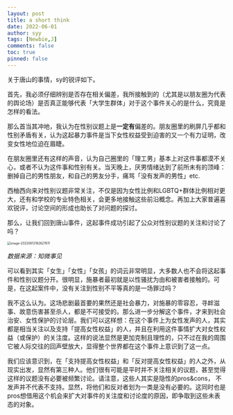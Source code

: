 ```yaml
---
layout: post
title: a short think
date: 2022-06-01
author: syy
tags: [Newbie,J]
comments: false
toc: true
pinned: false
---
```


关于唐山的事情，sy的锐评如下。

<!-- more -->

首先，我必须仔细辨别是否存在相关偏差，我所接触到的（尤其是以朋友圈为代表的舆论场）是否真正能够代表「大学生群体」对于这个事件关心的是什么，究竟是怎样的看法。

那么首当其冲地，我认为在性别议题上是**一定有**偏差的。朋友圈里的刷屏几乎都和性别矛盾有关，认为这起暴力事件是当下女性权益受到迫害的又一个有力证明，改变女性地位迫在眉睫。

在朋友圈里还有这样的声音，认为自己圈里的「理工男」基本上对这件事都漠不关心，或者不认为这件事和性别有关。当天晚上，厌男情绪达到了前所未有的顶峰：删掉自己的男性朋友，和自己的男友分手，痛骂「没有发声的男性」etc.

西柚西向来对性别议题非常关注，不仅是因为女性比例和LGBTQ+群体比例相对更大，还有和学校的专业特色相关，会更多地接触这些前沿概念。再加上大家普遍喜欢锐评，讨论空间的形成也助长了对问题的探讨。

那么，让我们回到唐山事件，这起事件成功引起了公众对性别议题的关注和讨论了吗？

<img src="https://sys-little-bucket.oss-cn-shanghai.aliyuncs.com/img/202208302036033.png" alt="image-20220612182627611" style="zoom:50%;" />

*数据来源：知微事见*

可以看到其实「女生」「女性」「女孩」的词云非常明显，大多数人也不会将这起事件和性别议题分开。很明显，施暴者最初就是以性骚扰为由和被害者接触的。可是，在这起案件中，没有关注到性别不平等真的是一场罪过吗？

我不这么认为。这场悲剧最首要的果然还是社会暴力，对施暴的零容忍，寻衅滋事、故意伤害甚至杀人，都是不可接受的。那么进一步分解这个事件，才来到社会治安、女性保护的讨论层。我们可以这样想：在这个事件上为女性发声的人，其实都是相当关注以及支持「提高女性权益」的人，并且在利用这件事情扩大对女性权益（或保护）的关注度。这样的说法显然是更加克制且理性的，只不过在我的周围它被人际交往的回声壁放大，显得整个世界都在这个事件上意识到了这一点。

我们应该意识到，在「支持提高女性权益」和「反对提高女性权益」的人之外，从现实出发，显然有第三种人。他们很有可能是平时并不关注相关的议题，甚至觉得这样的议题没有必要被频繁讨论。请注意，这些人其实是隐性的pros&cons， 不发声并不代表不支持。显然，将他们和反对者划为一类是没有必要的。这同时也是pros想借用这个机会来扩大对事件的关注度和讨论度的原因，即争取到这些未表态的对象。
